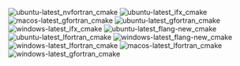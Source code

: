 ![ubuntu-latest_nvfortran_cmake](https://img.shields.io/badge/ubuntu--latest_nvfortran_cmake-failing-red) ![ubuntu-latest_ifx_cmake](https://img.shields.io/badge/ubuntu--latest_ifx_cmake-failing-red) ![macos-latest_gfortran_cmake](https://img.shields.io/badge/macos--latest_gfortran_cmake-passing-brightgreen) ![ubuntu-latest_gfortran_cmake](https://img.shields.io/badge/ubuntu--latest_gfortran_cmake-passing-brightgreen) ![windows-latest_ifx_cmake](https://img.shields.io/badge/windows--latest_ifx_cmake-failing-red) ![ubuntu-latest_flang-new_cmake](https://img.shields.io/badge/ubuntu--latest_flang--new_cmake-passing-brightgreen) ![ubuntu-latest_lfortran_cmake](https://img.shields.io/badge/ubuntu--latest_lfortran_cmake-failing-red) ![windows-latest_flang-new_cmake](https://img.shields.io/badge/windows--latest_flang--new_cmake-failing-red) ![windows-latest_lfortran_cmake](https://img.shields.io/badge/windows--latest_lfortran_cmake-failing-red) ![macos-latest_lfortran_cmake](https://img.shields.io/badge/macos--latest_lfortran_cmake-failing-red) ![windows-latest_gfortran_cmake](https://img.shields.io/badge/windows--latest_gfortran_cmake-failing-red)
